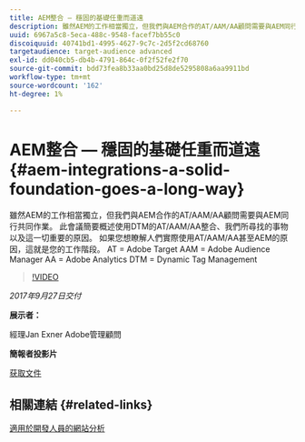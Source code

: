 ```yaml
---
title: AEM整合 — 穩固的基礎任重而道遠
description: 雖然AEM的工作相當獨立，但我們與AEM合作的AT/AAM/AA顧問需要與AEM同行共同作業。 此會議簡要概述使用DTM的AT/AAM/AA整合、我們所尋找的事物以及這一切重要的原因。
uuid: 6967a5c8-5eca-488c-9548-facef7bb55c0
discoiquuid: 40741bd1-4995-4627-9c7c-2d5f2cd68760
targetaudience: target-audience advanced
exl-id: dd040cb5-db4b-4791-864c-0f2f52fe2f70
source-git-commit: bdd73fea8b33aa0bd25d8de5295808a6aa9911bd
workflow-type: tm+mt
source-wordcount: '162'
ht-degree: 1%

---
```


# AEM整合 — 穩固的基礎任重而道遠{#aem-integrations-a-solid-foundation-goes-a-long-way}

雖然AEM的工作相當獨立，但我們與AEM合作的AT/AAM/AA顧問需要與AEM同行共同作業。 此會議簡要概述使用DTM的AT/AAM/AA整合、我們所尋找的事物以及這一切重要的原因。 如果您想瞭解人們實際使用AT/AAM/AA甚至AEM的原因，這就是您的工作階段。   AT = Adobe Target AAM = Adobe Audience Manager AA = Adobe Analytics DTM = Dynamic Tag Management

>[!VIDEO](https://video.tv.adobe.com/v/19833/?quality=9)

*2017年9月27日交付*

**展示者：**

經理Jan Exner Adobe管理顧問

**簡報者投影片**

[获取文件](assets/170927-aem-gems-integrations.pdf)

## 相關連結 {#related-links}

[適用於開發人員的網站分析](https://webanalyticsfordevelopers.com/)

<!--
[Get back to the Overview](https://helpx.adobe.com/experience-manager/kt/eseminars/gems/aem-index.html)
-->
